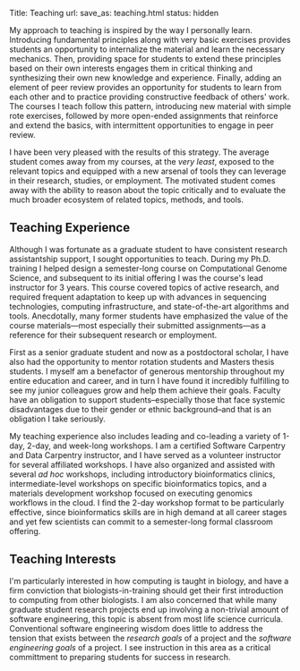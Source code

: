 Title: Teaching
url:
save_as: teaching.html
status: hidden

My approach to teaching is inspired by the way I personally learn.
Introducing fundamental principles along with very basic exercises provides students an opportunity to internalize the material and learn the necessary mechanics.
Then, providing space for students to extend these principles based on their own interests engages them in critical thinking and synthesizing their own new knowledge and experience.
Finally, adding an element of peer review provides an opportunity for students to learn from each other and to practice providing constructive feedback of others' work.
The courses I teach follow this pattern, introducing new material with simple rote exercises, followed by more open-ended assignments that reinforce and extend the basics, with intermittent opportunities to engage in peer review.

I have been very pleased with the results of this strategy.
The average student comes away from my courses, at the *very least*, exposed to the relevant topics and equipped with a new arsenal of tools they can leverage in their research, studies, or employment.
The motivated student comes away with the ability to reason about the topic critically and to evaluate the much broader ecosystem of related topics, methods, and tools.

## Teaching Experience

Although I was fortunate as a graduate student to have consistent research assistantship support, I sought opportunities to teach.
During my Ph.D. training I helped design a semester-long course on Computational Genome Science, and subsequent to its initial offering I was the course's lead instructor for 3 years.
This course covered topics of active research, and required frequent adaptation to keep up with advances in sequencing technologies, computing infrastructure, and state-of-the-art algorithms and tools.
Anecdotally, many former students have emphasized the value of the course materials—most especially their submitted assignments—as a reference for their subsequent research or employment.

First as a senior graduate student and now as a postdoctoral scholar, I have also had the opportunity to mentor rotation students and Masters thesis students.
I myself am a benefactor of generous mentorship throughout my entire education and career, and in turn I have found it incredibly fulfilling to see my junior colleagues grow and help them achieve their goals.
Faculty have an obligation to support students–especially those that face systemic disadvantages due to their gender or ethnic background–and that is an obligation I take seriously.

My teaching experience also includes leading and co-leading a variety of 1-day, 2-day, and week-long workshops.
I am a certified Software Carpentry and Data Carpentry instructor, and I have served as a volunteer instructor for several affiliated workshops.
I have also organized and assisted with several *ad hoc* workshops, including introductory bioinformatics clinics, intermediate-level workshops on specific bioinformatics topics, and a materials development workshop focused on executing genomics workflows in the cloud.
I find the 2-day workshop format to be particularly effective, since bioinformatics skills are in high demand at all career stages and yet few scientists can commit to a semester-long formal classroom offering.

## Teaching Interests

I'm particularly interested in how computing is taught in biology, and have a firm conviction that biologists-in-training should get their first introduction to computing from other biologists.
I am also concerned that while many graduate student research projects end up involving a non-trivial amount of software engineering, this topic is absent from most life science curricula.
Conventional software engineering wisdom does little to address the tension that exists between the *research goals* of a project and the *software engineering goals* of a project.
I see instruction in this area as a critical committment to preparing students for success in research.

